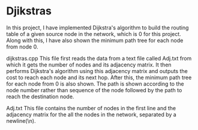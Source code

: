 # Djikstras

In this project, I have implemented Dijkstra's algorithm to build the routing table of a given source node in the network, which is 0 for this project. Along with this, I have also shown the minimum path tree for each node from node 0.

dijkstras.cpp
  This file first reads the data from a text file called Adj.txt from which it gets the number of nodes and its adjacency matrix. It then performs Dijkstra's algorithm using this adjacency matrix and outputs the cost to reach each node and its next hop. After this, the minimum path tree for each node from 0 is also shown. The path is shown according to the node number rather than sequence of the node followed by the path to reach the destination  node.
  
Adj.txt
  This file contains the number of nodes in the first line and the adjacency matrix for the all the nodes in the network, separated by a newline(\n).
